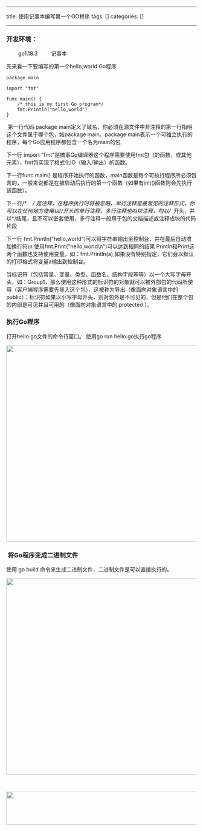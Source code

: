 
--- 
title:  使用记事本编写第一个GO程序 
tags: []
categories: [] 

---
### 开发环境：

>  
         go1.18.3 
         记事本 


先来看一下要编写的第一个hello,world Go程序

```
package main 

import "fmt"

func main() {
	/* this is my first Go program*/
	fmt.Println("hello,world")
}
```

>  
  第一行代码 package main定义了域名，你必须在源文件中非注释的第一行指明这个文件属于哪个包，如package main。package main表示一个可独立执行的程序，每个Go应用程序都包含一个名为main的包 
  
 下一行 import "fmt"是搞事Go编译器这个程序需要使用fmt包（的函数，或其他元素），fmt包实现了格式化IO（输入/输出）的函数。 
  
 下一行func main() 是程序开始执行的函数，main函数是每个可执行程序所必须包含的，一般来说都是在被启动后执行的第一个函数（如果有init()函数则会先执行该函数）。 
  
 下一行/*    */ 是注释，在程序执行时将被忽略，单行注释是最常见的注释形式，你可以在任何地方使用以//开头的单行注释，多行注释也叫块注释，均以/*  开头，并以*/结尾，且不可以嵌套使用，多行注释一般用于包的文档描述或注释成块的代码片段 
  
 下一行 fmt.Println("hello,world")可以将字符串输出至控制台，并在最后自动增加换行符\n 
 使用fmt.Print("hello,world\n")可以达到相同的结果 
 Println和Print这两个函数也支持使用变量，如：fmt.Println(a),如果没有特别指定，它们会以默认的打印格式将变量a输出到控制台。 
  
 当标识符（包括常量、变量、类型、函数名、结构字段等等）以一个大写字母开头，如：Group1，那么使用这种形式的标识符的对象就可以被外部包的代码所使用（客户端程序需要先导入这个包），这被称为导出（像面向对象语言中的 public）；标识符如果以小写字母开头，则对包外是不可见的，但是他们在整个包的内部是可见并且可用的（像面向对象语言中的 protected ）。 


### 执行Go程序

>  
 打开hello.go文件的命令行窗口。 
 使用go run hello.go执行go程序 


<img alt="" height="519" src="https://img-blog.csdnimg.cn/ba8fe923a6b049c398b1d6c1bd06258f.png" width="993">

###  将Go程序变成二进制文件

使用 go build 命令来生成二进制文件，二进制文件是可以直接执行的。

<img alt="" height="519" src="https://img-blog.csdnimg.cn/9065d1d5a04e46baa9282fc27963c755.png" width="993">

 

<img alt="" height="88" src="https://img-blog.csdnimg.cn/964598764f624168ac4f8bf890cbba3f.png" width="648">

 




